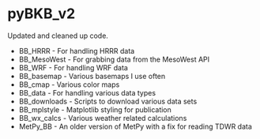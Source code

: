 # pyBKB_v2
Updated and cleaned up code.

- BB_HRRR - For handling HRRR data
- BB_MesoWest - For grabbing data from the MesoWest API
- BB_WRF - For handling WRF data
- BB_basemap - Various basemaps I use often
- BB_cmap - Various color maps
- BB_data - For handling various data types
- BB_downloads - Scripts to download various data sets
- BB_mplstyle - Matplotlib styling for publication
- BB_wx_calcs - Various weather related calculations
- MetPy_BB - An older version of MetPy with a fix for reading TDWR data
